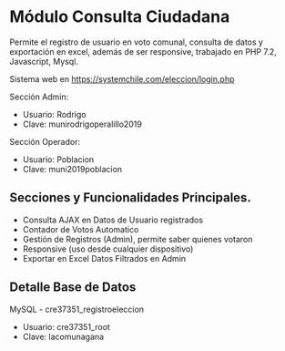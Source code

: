 # Módulo Consulta Ciudadana

Permite el registro de usuario en voto comunal, consulta de datos y exportación en excel, además de ser responsive, trabajado en PHP 7.2, Javascript, Mysql.

Sistema web en https://systemchile.com/eleccion/login.php

Sección Admin:

- Usuario: Rodrigo
- Clave: munirodrigoperalillo2019

Sección Operador:

- Usuario: Poblacion
- Clave: muni2019poblacion

## Secciones y Funcionalidades Principales.

- Consulta AJAX en Datos de Usuario registrados
- Contador de Votos Automatico
- Gestión de Registros (Admin), permite saber quienes votaron
- Responsive (uso desde cualquier dispositivo)
- Exportar en Excel Datos Filtrados en Admin

## Detalle Base de Datos

MySQL - cre37351_registroeleccion

- Usuario: cre37351_root
- Clave: lacomunagana
